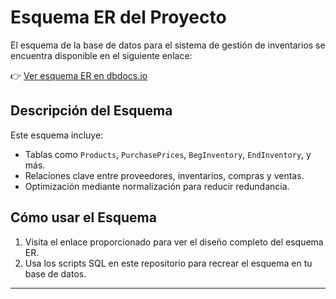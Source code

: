 # Esquema ER del Proyecto

El esquema de la base de datos para el sistema de gestión de inventarios se encuentra disponible en el siguiente enlace:

👉 [Ver esquema ER en dbdocs.io](https://dbdocs.io/gabrielagonzalezprieto/Esquema-ER-con-tabla-products?view=table_structure)

## Descripción del Esquema
Este esquema incluye:
- Tablas como `Products`, `PurchasePrices`, `BegInventory`, `EndInventory`, y más.
- Relaciones clave entre proveedores, inventarios, compras y ventas.
- Optimización mediante normalización para reducir redundancia.

## Cómo usar el Esquema
1. Visita el enlace proporcionado para ver el diseño completo del esquema ER.
2. Usa los scripts SQL en este repositorio para recrear el esquema en tu base de datos.

---
